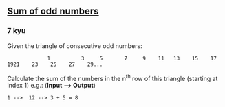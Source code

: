 <h2><a href=https://www.codewars.com/kata/55fd2d567d94ac3bc9000064/train/go target="_blank">Sum of odd numbers</a></h2><h3>7 kyu</h3><p>Given the triangle of consecutive odd numbers:</p><pre><code>             1          3     5       7     9    11   13    15    17    1921    23    25    27    29...</code></pre><p>Calculate the sum of the numbers in the n<sup>th</sup> row of this triangle (starting at index 1) e.g.: (<strong>Input --&gt; Output</strong>)</p><pre><code>1 --&gt;  12 --&gt; 3 + 5 = 8</code></pre>